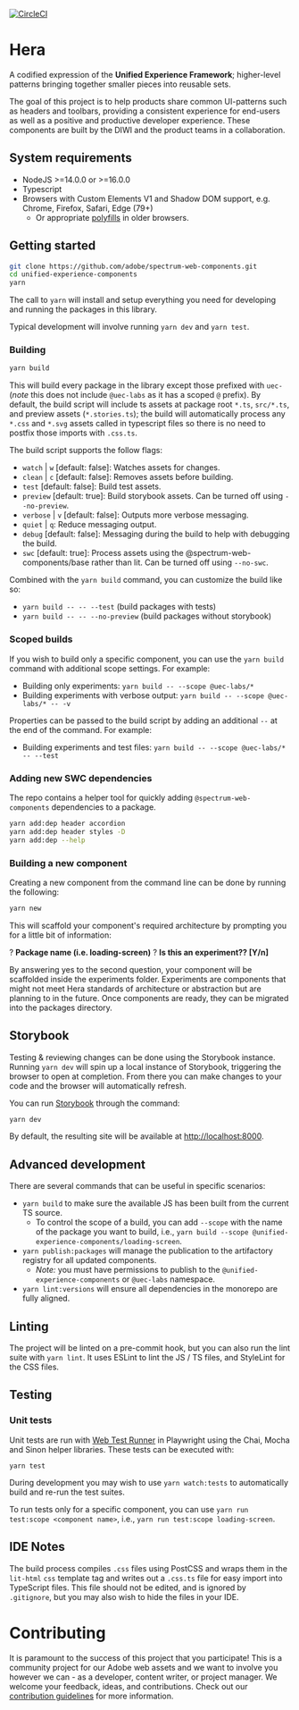 [![CircleCI](https://circle.ci.adobe.com/gh/DIWI/unified-experience-components/tree/main.svg?style=svg)](https://circle.ci.adobe.com/gh/DIWI/unified-experience-components/tree/main)

# Hera

A codified expression of the **Unified Experience Framework**; higher-level patterns bringing together smaller pieces into reusable sets.

The goal of this project is to help products share common UI-patterns such as headers and toolbars, providing a consistent experience for
end-users as well as a positive and productive developer experience. These components are built by the DIWI and the product teams in a
collaboration.

## System requirements

-   NodeJS >=14.0.0 or >=16.0.0
-   Typescript
-   Browsers with Custom Elements V1 and Shadow DOM support, e.g. Chrome, Firefox, Safari, Edge (79+)
    -   Or appropriate [polyfills](https://github.com/webcomponents/webcomponentsjs) in older browsers.

## Getting started

```bash
git clone https://github.com/adobe/spectrum-web-components.git
cd unified-experience-components
yarn
```

The call to `yarn` will install and setup everything you need for developing and running the packages in this library.

Typical development will involve running `yarn dev` and `yarn test`.

### Building

```bash
yarn build
```

This will build every package in the library except those prefixed with `uec-` (_note_ this does not include `@uec-labs` as it has a scoped
`@` prefix). By default, the build script will include ts assets at package root `*.ts`, `src/*.ts`, and preview assets (`*.stories.ts`);
the build will automatically process any `*.css` and `*.svg` assets called in typescript files so there is no need to postfix those imports
with `.css.ts`.

The build script supports the follow flags:

-   `watch` | `w` [default: false]: Watches assets for changes.
-   `clean` | `c` [default: false]: Removes assets before building.
-   `test` [default: false]: Build test assets.
-   `preview` [default: true]: Build storybook assets. Can be turned off using `--no-preview`.
-   `verbose` | `v` [default: false]: Outputs more verbose messaging.
-   `quiet` | `q`: Reduce messaging output.
-   `debug` [default: false]: Messaging during the build to help with debugging the build.
-   `swc` [default: true]: Process assets using the @spectrum-web-components/base rather than lit. Can be turned off using `--no-swc`.

Combined with the `yarn build` command, you can customize the build like so:

-   `yarn build -- -- --test` (build packages with tests)
-   `yarn build -- -- --no-preview` (build packages without storybook)

### Scoped builds

If you wish to build only a specific component, you can use the `yarn build` command with additional scope settings. For example:

-   Building only experiments: `yarn build -- --scope @uec-labs/*`
-   Building experiments with verbose output: `yarn build -- --scope @uec-labs/* -- -v`

Properties can be passed to the build script by adding an additional `--` at the end of the command. For example:

-   Building experiments and test files: `yarn build -- --scope @uec-labs/* -- --test`

### Adding new SWC dependencies

The repo contains a helper tool for quickly adding `@spectrum-web-components` dependencies to a package.

```bash
yarn add:dep header accordion
yarn add:dep header styles -D
yarn add:dep --help
```

### Building a new component

Creating a new component from the command line can be done by running the following:

```bash
yarn new
```

This will scaffold your component's required architecture by prompting you for a little bit of information:

? **Package name (i.e. loading-screen)** ? **Is this an experiment?? [Y/n]**

By answering yes to the second question, your component will be scaffolded inside the experiments folder. Experiments are components that
might not meet Hera standards of architecture or abstraction but are planning to in the future. Once components are ready, they can be
migrated into the packages directory.

## Storybook

Testing & reviewing changes can be done using the Storybook instance. Running `yarn dev` will spin up a local instance of Storybook,
triggering the browser to open at completion. From there you can make changes to your code and the browser will automatically refresh.

You can run [Storybook](https://storybook.js.org) through the command:

```bash
yarn dev
```

By default, the resulting site will be available at [http://localhost:8000](http://localhost:8000).

## Advanced development

There are several commands that can be useful in specific scenarios:

-   `yarn build` to make sure the available JS has been built from the current TS source.
    -   To control the scope of a build, you can add `--scope` with the name of the package you want to build, i.e.,
        `yarn build --scope @unified-experience-components/loading-screen`.
-   `yarn publish:packages` will manage the publication to the artifactory registry for all updated components.
    -   _Note:_ you must have permissions to publish to the `@unified-experience-components` or `@uec-labs` namespace.
-   `yarn lint:versions` will ensure all dependencies in the monorepo are fully aligned.

## Linting

The project will be linted on a pre-commit hook, but you can also run the lint suite with `yarn lint`. It uses ESLint to lint the JS / TS
files, and StyleLint for the CSS files.

## Testing

### Unit tests

Unit tests are run with [Web Test Runner](https://modern-web.dev/docs/test-runner/overview/) in Playwright using the Chai, Mocha and Sinon
helper libraries. These tests can be executed with:

```
yarn test
```

During development you may wish to use `yarn watch:tests` to automatically build and re-run the test suites.

To run tests only for a specific component, you can use `yarn run test:scope <component name>`, i.e., `yarn run test:scope loading-screen`.

## IDE Notes

The build process compiles `.css` files using PostCSS and wraps them in the `lit-html` `css` template tag and writes out a `.css.ts` file
for easy import into TypeScript files. This file should not be edited, and is ignored by `.gitignore`, but you may also wish to hide the
files in your IDE.

# Contributing

It is paramount to the success of this project that you participate! This is a community project for our Adobe web assets and we want to
involve you however we can - as a developer, content writer, or project manager. We welcome your feedback, ideas, and contributions. Check
out our [contribution guidelines](CONTRIBUTING.md) for more information.
